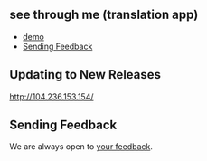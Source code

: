 ## see through me (translation app)

- [demo](#demo)
- [Sending Feedback](#sending-feedback)

## Updating to New Releases

http://104.236.153.154/

## Sending Feedback

We are always open to [your feedback](jso.jonathan@gmail.com).
